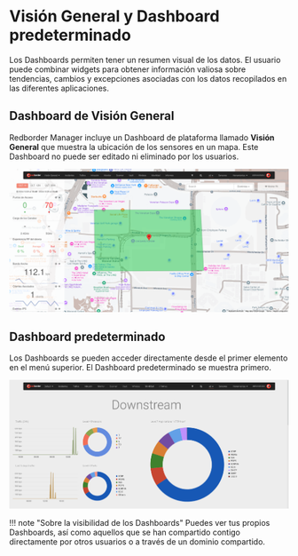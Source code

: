 # Visión General y Dashboard predeterminado

Los Dashboards permiten tener un resumen visual de los datos. El usuario puede combinar widgets para obtener información valiosa sobre tendencias, cambios y excepciones asociadas con los datos recopilados en las diferentes aplicaciones.

## Dashboard de Visión General

Redborder Manager incluye un Dashboard de plataforma llamado **Visión General** que muestra la ubicación de los sensores en un mapa. Este Dashboard no puede ser editado ni eliminado por los usuarios.

![Visión General](images/overview.es.png)

## Dashboard predeterminado

Los Dashboards se pueden acceder directamente desde el primer elemento en el menú superior. El Dashboard predeterminado se muestra primero.

![Dashboard predeterminado](images/default_dashboard.es.png)

!!! note "Sobre la visibilidad de los Dashboards"
    Puedes ver tus propios Dashboards, así como aquellos que se han compartido contigo directamente por otros usuarios o a través de un dominio compartido.
